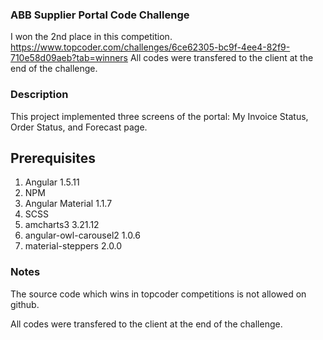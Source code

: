 ### ABB Supplier Portal Code Challenge  
I won the 2nd place in this competition. 
https://www.topcoder.com/challenges/6ce62305-bc9f-4ee4-82f9-710e58d09aeb?tab=winners
All codes were transfered to the client at the end of the challenge.


### Description
This project implemented three screens of the portal: My Invoice Status, Order Status, and Forecast page. 

## Prerequisites
1. Angular 1.5.11
2. NPM
3. Angular Material 1.1.7
4. SCSS
5. amcharts3 3.21.12
6. angular-owl-carousel2 1.0.6
7. material-steppers 2.0.0


### Notes

The source code which wins in topcoder competitions is not allowed on github.

All codes were transfered to the client at the end of the challenge.
